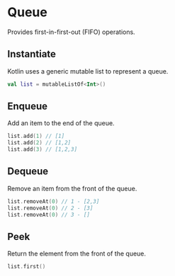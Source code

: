 # Queue

Provides first-in-first-out (FIFO) operations.

## Instantiate

Kotlin uses a generic mutable list to represent a queue.

```kotlin
val list = mutableListOf<Int>()
```

## Enqueue

Add an item to the end of the queue.

```kotlin
list.add(1) // [1]
list.add(2) // [1,2]
list.add(3) // [1,2,3]
```

## Dequeue

Remove an item from the front of the queue.

```kotlin
list.removeAt(0) // 1 - [2,3]
list.removeAt(0) // 2 - [3]
list.removeAt(0) // 3 - []
```

## Peek

Return the element from the front of the queue.

```kotlin
list.first()
```
